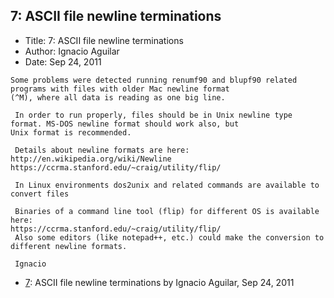 ## 7: ASCII file newline terminations

- Title: 7: ASCII file newline terminations
- Author: Ignacio Aguilar
- Date: Sep 24, 2011
```
Some problems were detected running renumf90 and blupf90 related programs with files with older Mac newline format
(^M), where all data is reading as one big line. 

 In order to run properly, files should be in Unix newline type format. MS-DOS newline format should work also, but
Unix format is recommended. 

 Details about newline formats are here: 
http://en.wikipedia.org/wiki/Newline
https://ccrma.stanford.edu/~craig/utility/flip/

 In Linux environments dos2unix and related commands are available to convert files

 Binaries of a command line tool (flip) for different OS is available here:
https://ccrma.stanford.edu/~craig/utility/flip/
 Also some editors (like notepad++, etc.) could make the conversion to different newline formats. 

 Ignacio
```

- [7](0007.md): ASCII file newline terminations by Ignacio Aguilar, Sep 24, 2011
